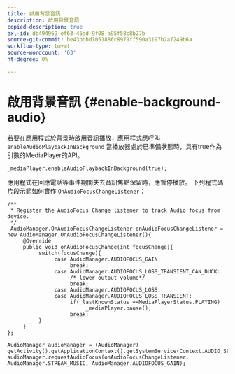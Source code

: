 ```yaml
---
title: 啟用背景音訊
description: 啟用背景音訊
copied-description: true
exl-id: db494969-ef63-46ad-9f08-a95f58c8b27b
source-git-commit: be43bbbd1051886c8979ff590a3197b2a7249b6a
workflow-type: tm+mt
source-wordcount: '63'
ht-degree: 0%

---
```


# 啟用背景音訊 {#enable-background-audio}

若要在應用程式於背景時啟用音訊播放，應用程式應呼叫 `enableAudioPlaybackInBackground` 當播放器處於已準備狀態時，具有true作為引數的MediaPlayer的API。

```
_mediaPlayer.enableAudioPlaybackInBackground(true);
```

應用程式在回應電話等事件期間失去音訊焦點保留時，應暫停播放。 下列程式碼片段示範如何實作 `OnAudioFocusChangeListener`：

```
/** 
 * Register the AudioFocus Change listener to track Audio focus from device. 
 */ 
 AudioManager.OnAudioFocusChangeListener onAudioFocusChangeListener = new AudioManager.OnAudioFocusChangeListener(){ 
     @Override 
     public void onAudioFocusChange(int focusChange){ 
          switch(focusChange){ 
               case AudioManager.AUDIOFOCUS_GAIN: 
                    break; 
               case AudioManager.AUDIOFOCUS_LOSS_TRANSIENT_CAN_DUCK: 
                    /* lower output volume*/ 
                    break; 
               case AudioManager.AUDIOFOCUS_LOSS: 
               case AudioManager.AUDIOFOCUS_LOSS_TRANSIENT: 
                    if(_lastKnownStatus ==MediaPlayerStatus.PLAYING) 
                         _mediaPlayer.pause(); 
                    break; 
          } 
     } 
}; 
 
AudioManager audioManager = (AudioManager) getActivity().getApplicationContext().getSystemService(Context.AUDIO_SERVICE); 
audioManager.requestAudioFocus(onAudioFocusChangeListener, AudioManager.STREAM_MUSIC, AudioManager.AUDIOFOCUS_GAIN);
```
